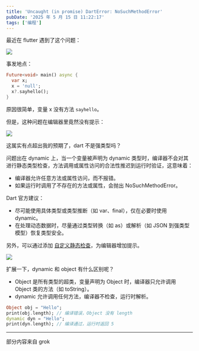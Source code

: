 ```yaml
---
title: 'Uncaught (in promise) DartError: NoSuchMethodError'
pubDate: '2025 年 5 月 15 日 11:22:17'
tags: ['编程']
---
```



最近在 flutter 遇到了这个问题：

![](https://md.p1gd0g.cc/mmbiz_png/OQRlA7Uf7SWWPaoyP7AeciaiaGeVvqTRwILvdCMKV5Khz8yZGgoA6kxcgNuicwN90aRPF8VI2Td2FOeymFI7NIIMw/0?from=appmsg)

事发地点：

```dart
Future<void> main() async {
  var x;
  x = 'null';
  x?.sayhello();
}
```

原因很简单，变量 x 没有方法 `sayhello`。

但是，这种问题在编辑器里竟然没有提示：

![](https://md.p1gd0g.cc/mmbiz_png/OQRlA7Uf7SWWPaoyP7AeciaiaGeVvqTRwI2pr1XbWHu6LLicamOz5ic2hxcibBNCUOE8cb2TtSQfS88NoY93Hbtoiapw/0?from=appmsg)

这属实有点超出我的预期了，dart 不是强类型吗？

问题出在 dynamic 上，当一个变量被声明为 dynamic 类型时，编译器不会对其进行静态类型检查，方法调用或属性访问的合法性推迟到运行时验证，这意味着：

- 编译器允许任意方法或属性访问，而不报错。
- 如果运行时调用了不存在的方法或属性，会抛出 NoSuchMethodError。

Dart 官方建议：

- 尽可能使用具体类型或类型推断（如 var、final），仅在必要时使用 dynamic。
- 在处理动态数据时，尽量通过类型转换（如 as）或解析（如 JSON 到强类型模型）恢复类型安全。

另外，可以通过添加 [自定义静态检查](https://dart.ac.cn/tools/linter-rules/avoid_dynamic_calls)，为编辑器增加提示。

![](https://md.p1gd0g.cc/mmbiz_png/OQRlA7Uf7SWWPaoyP7AeciaiaGeVvqTRwIBA946MD3BztU4N54OJd2z6tMcxFKQHiajUaibovBU3TuJuJia47iax1bxg/0?from=appmsg)

扩展一下，dynamic 和 object 有什么区别呢？

- Object 是所有类型的超类，变量声明为 Object 时，编译器只允许调用 Object 类的方法（如 toString）。
- dynamic 允许调用任何方法，编译器不检查，运行时解析。

```dart
Object obj = "Hello";
print(obj.length); // 编译错误，Object 没有 length
dynamic dyn = "Hello";
print(dyn.length); // 编译通过，运行时返回 5
```

---

部分内容来自 grok


